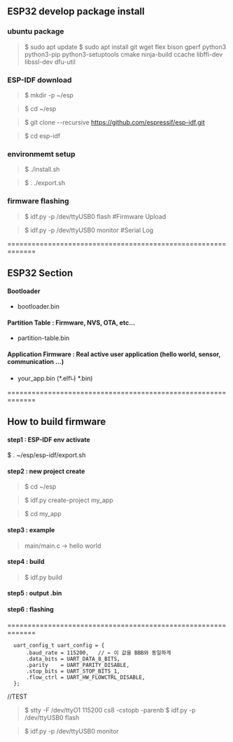 ## ESP32 develop package install
### ubuntu package
> $ sudo apt update
>  $ sudo apt install git wget flex bison gperf python3 python3-pip python3-setuptools cmake ninja-build ccache libffi-dev libssl-dev dfu-util

### ESP-IDF download
>  $ mkdir -p ~/esp

>  $ cd ~/esp

>  $ git clone --recursive https://github.com/espressif/esp-idf.git

>  $ cd esp-idf

### environmemt setup
>  $ ./install.sh

>  $ . ./export.sh

### firmware flashing
>  $ idf.py -p /dev/ttyUSB0 flash        #Firmware Upload

>  $ idf.py -p /dev/ttyUSB0 monitor      #Serial Log

=============================================================

## ESP32 Section
#### Bootloader
  - bootloader.bin
#### Partition Table : Firmware, NVS, OTA, etc...
  - partition-table.bin
#### Application Firmware	: Real active user application (hello world, sensor, communication ...)
  - your_app.bin (*.elf나 *.bin)

=============================================================

## How to build firmware
#### step1 : ESP-IDF env activate
  $ . ~/esp/esp-idf/export.sh
#### step2 : new project create
>  $ cd ~/esp

>  $ idf.py create-project my_app

>  $ cd my_app
#### step3 : example
>  main/main.c -> hello world
#### step4 : build
>  $ idf.py build
#### step5 : output .bin 
#### step6 : flashing

=============================================================
```
  uart_config_t uart_config = {
      .baud_rate = 115200,   // ← 이 값을 BBB와 동일하게
      .data_bits = UART_DATA_8_BITS,
      .parity    = UART_PARITY_DISABLE,
      .stop_bits = UART_STOP_BITS_1,
      .flow_ctrl = UART_HW_FLOWCTRL_DISABLE,
  };
```

//TEST
> $ stty -F /dev/ttyO1 115200 cs8 -cstopb -parenb
>  $ idf.py -p /dev/ttyUSB0 flash

>  $ idf.py -p /dev/ttyUSB0 monitor
